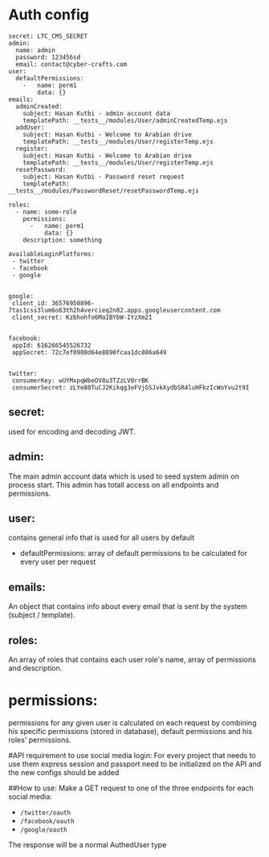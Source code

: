 # Auth config

```
secret: LTC_CMS_SECRET
admin:
  name: admin
  password: 123456sd
  email: contact@cyber-crafts.com
user:
  defaultPermissions:
    -   name: perm1
        data: {}
emails:
  adminCreated:
    subject: Hasan Kutbi - admin account data
    templatePath: __tests__/modules/User/adminCreatedTemp.ejs
  addUser:
    subject: Hasan Kutbi - Welcome to Arabian drive
    templatePath: __tests__/modules/User/registerTemp.ejs
  register:
    subject: Hasan Kutbi - Welcome to Arabian drive
    templatePath: __tests__/modules/User/registerTemp.ejs
  resetPassword:
    subject: Hasan Kutbi - Password reset request
    templatePath: __tests__/modules/PasswordReset/resetPasswordTemp.ejs

roles:
  - name: some-role
    permissions:
      -   name: perm1
          data: {}
    description: something

availableLoginPlatforms:
 - twitter
 - facebook
 - google


google:
 client_id: 36576950896-7tas1css3lum6o63th2h4vercieq2n82.apps.googleusercontent.com
 client_secret: Kzbhohfo6MaIBYbW-IYzXm2I


facebook:
 appId: 616266545526732
 appSecret: 72c7ef0980d64e8890fcaa1dc886a649


twitter:
 consumerKey: wUYMxpqWbeOV8u3TZzLV0rrBK
 consumerSecret: zLYe80TuCJ2Kikqg3eFVjGSJvkXydbSR4luHFbzIcWoYvu2t9I

```

## secret:
used for encoding and decoding JWT.

## admin: 
The main admin account data which is used to seed system admin on process start. This admin has totall access on all endpoints and permissions.

## user: 
contains general info that is used for all users by default 
- defaultPermissions: array of default permissions to be calculated for every user per request

## emails:
An object that contains info about every email that is sent by the system (subject / template).

## roles: 
An array of roles that contains each user role's name, array of permissions and description.

# permissions: 
permissions for any given user is calculated on each request by combining his specific permissions (stored in database), default permissions and his roles' permissions.

#API requirement to use social media login:
For every project that needs to use them express session and passport need to be initialized on the API 
and the new configs should be added

##How to use:
Make a GET request to one of the three endpoints for each social media:
- `/twitter/oauth`
- `/facebook/oauth`
- `/google/oauth`

The response will be a normal AuthedUser type
